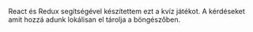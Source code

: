 React és Redux segítségével készítettem ezt a kvíz játékot. A kérdéseket amit hozzá adunk lokálisan el tárolja a böngészőben.
